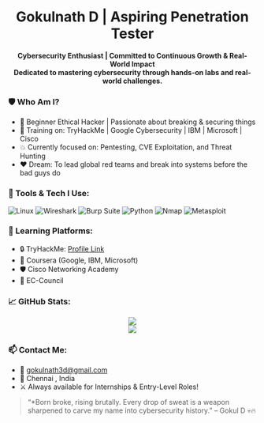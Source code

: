 <h1 align="center"> Gokulnath D | Aspiring Penetration Tester </h1>

<p align="center">
  <b>Cybersecurity Enthusiast | Committed to Continuous Growth & Real-World Impact
</b><br>
  <b>Dedicated to mastering cybersecurity through hands-on labs and real-world challenges.
</b>
</p>


### 🛡️ Who Am I?
- 🧠 Beginner Ethical Hacker | Passionate about breaking & securing things
- 🔧 Training on: TryHackMe | Google Cybersecurity | IBM | Microsoft | Cisco
- 💥 Currently focused on: Pentesting, CVE Exploitation, and Threat Hunting
- ❤️ Dream: To lead global red teams and break into systems before the bad guys do


### 🧰 Tools & Tech I Use:
![Linux](https://img.shields.io/badge/Linux-000?style=for-the-badge&logo=linux&logoColor=white)
![Wireshark](https://img.shields.io/badge/Wireshark-1679A7?style=for-the-badge&logo=wireshark&logoColor=white)
![Burp Suite](https://img.shields.io/badge/Burp_Suite-FE5000?style=for-the-badge&logo=burp-suite&logoColor=white)
![Python](https://img.shields.io/badge/Python-3670A0?style=for-the-badge&logo=python&logoColor=white)
![Nmap](https://img.shields.io/badge/Nmap-00457C?style=for-the-badge&logo=gnulinux&logoColor=white)
![Metasploit](https://img.shields.io/badge/Metasploit-100000?style=for-the-badge&logo=metasploit&logoColor=white)


### 🧠 Learning Platforms:
- 🔒 TryHackMe: [Profile Link](https://tryhackme.com/p/GokulnathD)
- 📘 Coursera (Google, IBM, Microsoft)
- 🛡️ Cisco Networking Academy
- 🎯 EC-Council
  

### 📈 GitHub Stats:
<p align="center">
  <img src="https://github-readme-stats.vercel.app/api?username=Gokul-infosec&show_icons=true&theme=radical" />
  <br/>
  <img src="https://github-readme-streak-stats.herokuapp.com/?user=Gokul-infosec&theme=tokyonight" />
</p>

### 📫 Contact Me:
- 📧 gokulnath3d@gmail.com
- 📍 Chennai , India
- ⚔️ Always available for Internships & Entry-Level Roles!


> “*Born broke, rising brutally. Every drop of sweat is a weapon sharpened to carve my name into cybersecurity history.” – Gokul D 💀🔥
